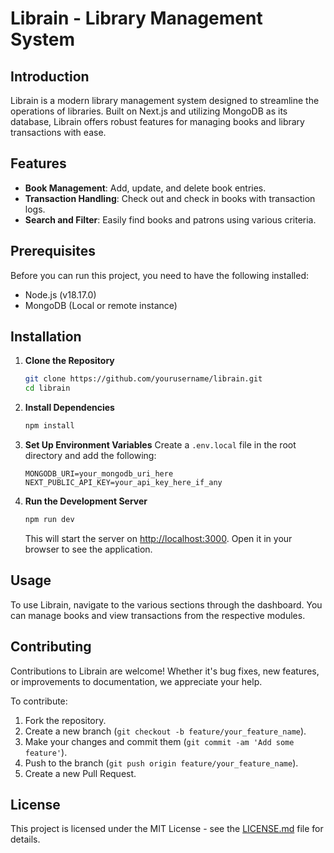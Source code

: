 
# Librain - Library Management System

## Introduction
Librain is a modern library management system designed to streamline the operations of libraries. Built on Next.js and utilizing MongoDB as its database, Librain offers robust features for managing books and library transactions with ease.

## Features
- **Book Management**: Add, update, and delete book entries.
- **Transaction Handling**: Check out and check in books with transaction logs.
- **Search and Filter**: Easily find books and patrons using various criteria.

## Prerequisites
Before you can run this project, you need to have the following installed:
- Node.js (v18.17.0)
- MongoDB (Local or remote instance)

## Installation

1. **Clone the Repository**
   ```bash
   git clone https://github.com/yourusername/librain.git
   cd librain
   ```

2. **Install Dependencies**
   ```bash
   npm install
   ```

3. **Set Up Environment Variables**
   Create a `.env.local` file in the root directory and add the following:
   ```plaintext
   MONGODB_URI=your_mongodb_uri_here
   NEXT_PUBLIC_API_KEY=your_api_key_here_if_any
   ```

4. **Run the Development Server**
   ```bash
   npm run dev
   ```

   This will start the server on [http://localhost:3000](http://localhost:3000). Open it in your browser to see the application.

## Usage
To use Librain, navigate to the various sections through the dashboard. You can manage books and view transactions from the respective modules.

## Contributing
Contributions to Librain are welcome! Whether it's bug fixes, new features, or improvements to documentation, we appreciate your help.

To contribute:
1. Fork the repository.
2. Create a new branch (`git checkout -b feature/your_feature_name`).
3. Make your changes and commit them (`git commit -am 'Add some feature'`).
4. Push to the branch (`git push origin feature/your_feature_name`).
5. Create a new Pull Request.

## License
This project is licensed under the MIT License - see the [LICENSE.md](LICENSE) file for details.
